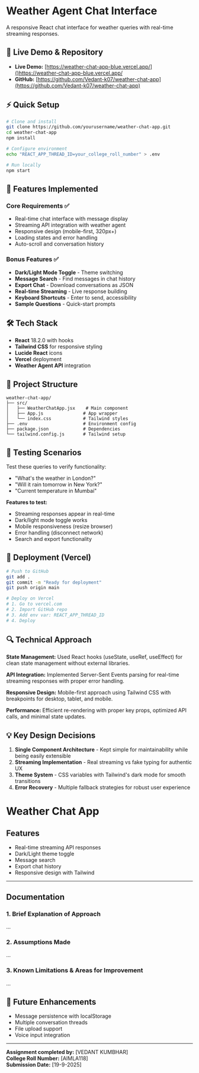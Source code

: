 # Weather Agent Chat Interface

A responsive React chat interface for weather queries with real-time streaming responses.

## 🔗 Live Demo & Repository

- **Live Demo:** [https://weather-chat-app-blue.vercel.app/]()https://weather-chat-app-blue.vercel.app/
- **GitHub:** [https://github.com/Vedant-k07/weather-chat-app](https://github.com/Vedant-k07/weather-chat-app)

## ⚡ Quick Setup

```bash
# Clone and install
git clone https://github.com/yourusername/weather-chat-app.git
cd weather-chat-app
npm install

# Configure environment
echo "REACT_APP_THREAD_ID=your_college_roll_number" > .env

# Run locally
npm start
```

## 🚀 Features Implemented

### Core Requirements ✅
- Real-time chat interface with message display
- Streaming API integration with weather agent
- Responsive design (mobile-first, 320px+)
- Loading states and error handling
- Auto-scroll and conversation history

### Bonus Features ✅
- **Dark/Light Mode Toggle** - Theme switching
- **Message Search** - Find messages in chat history
- **Export Chat** - Download conversations as JSON
- **Real-time Streaming** - Live response building
- **Keyboard Shortcuts** - Enter to send, accessibility
- **Sample Questions** - Quick-start prompts

## 🛠️ Tech Stack

- **React** 18.2.0 with hooks
- **Tailwind CSS** for responsive styling  
- **Lucide React** icons
- **Vercel** deployment
- **Weather Agent API** integration

## 🔧 Project Structure

```
weather-chat-app/
├── src/
│   ├── WeatherChatApp.jsx    # Main component
│   ├── App.js               # App wrapper
│   └── index.css            # Tailwind styles
├── .env                     # Environment config
├── package.json             # Dependencies
└── tailwind.config.js       # Tailwind setup
```

## 🧪 Testing Scenarios

Test these queries to verify functionality:
- "What's the weather in London?"
- "Will it rain tomorrow in New York?"
- "Current temperature in Mumbai"

**Features to test:**
- Streaming responses appear in real-time
- Dark/light mode toggle works
- Mobile responsiveness (resize browser)
- Error handling (disconnect network)
- Search and export functionality

## 🚀 Deployment (Vercel)

```bash
# Push to GitHub
git add .
git commit -m "Ready for deployment"
git push origin main

# Deploy on Vercel
# 1. Go to vercel.com
# 2. Import GitHub repo
# 3. Add env var: REACT_APP_THREAD_ID
# 4. Deploy
```




## 🔍 Technical Approach

**State Management:** Used React hooks (useState, useRef, useEffect) for clean state management without external libraries.

**API Integration:** Implemented Server-Sent Events parsing for real-time streaming responses with proper error handling.

**Responsive Design:** Mobile-first approach using Tailwind CSS with breakpoints for desktop, tablet, and mobile.

**Performance:** Efficient re-rendering with proper key props, optimized API calls, and minimal state updates.

## 💡 Key Design Decisions

1. **Single Component Architecture** - Kept simple for maintainability while being easily extensible
2. **Streaming Implementation** - Real streaming vs fake typing for authentic UX
3. **Theme System** - CSS variables with Tailwind's dark mode for smooth transitions
4. **Error Recovery** - Multiple fallback strategies for robust user experience

# Weather Chat App

## Features
- Real-time streaming API responses
- Dark/Light theme toggle
- Message search
- Export chat history
- Responsive design with Tailwind

---

## Documentation
### 1. Brief Explanation of Approach
...
### 2. Assumptions Made
...
### 3. Known Limitations & Areas for Improvement
...


## 🎯 Future Enhancements

- Message persistence with localStorage
- Multiple conversation threads
- File upload support
- Voice input integration

---

**Assignment completed by:** [VEDANT KUMBHAR]  
**College Roll Number:** [AIMLA118]  
**Submission Date:** [19-9-2025]
